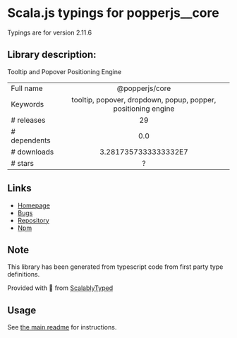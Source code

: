 
# Scala.js typings for popperjs__core

Typings are for version 2.11.6

## Library description:
Tooltip and Popover Positioning Engine

|                    |                 |
| ------------------ | :-------------: |
| Full name          | @popperjs/core |
| Keywords           | tooltip, popover, dropdown, popup, popper, positioning engine |
| # releases         | 29 |
| # dependents       | 0.0 |
| # downloads        | 3.2817357333333332E7 |
| # stars            | ? |

## Links
- [Homepage](https://github.com/popperjs/popper-core#readme)
- [Bugs](https://github.com/popperjs/popper-core/issues)
- [Repository](https://github.com/popperjs/popper-core)
- [Npm](https://www.npmjs.com/package/%40popperjs%2Fcore)
    


## Note
This library has been generated from typescript code from first party type definitions.

Provided with :purple_heart: from [ScalablyTyped](https://github.com/oyvindberg/ScalablyTyped)

## Usage
See [the main readme](../../readme.md) for instructions.


